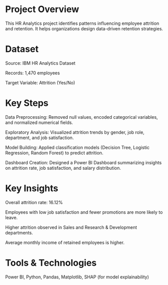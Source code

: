 # Project Overview

This HR Analytics project identifies patterns influencing employee attrition and retention. It helps organizations design data-driven retention strategies.

# Dataset

Source: IBM HR Analytics Dataset

Records: 1,470 employees

Target Variable: Attrition (Yes/No)

# Key Steps

Data Preprocessing: Removed null values, encoded categorical variables, and normalized numerical fields.

Exploratory Analysis: Visualized attrition trends by gender, job role, department, and job satisfaction.

Model Building: Applied classification models (Decision Tree, Logistic Regression, Random Forest) to predict attrition.

Dashboard Creation: Designed a Power BI Dashboard summarizing insights on attrition rate, job satisfaction, and salary distribution.

# Key Insights

Overall attrition rate: 16.12%

Employees with low job satisfaction and fewer promotions are more likely to leave.

Higher attrition observed in Sales and Research & Development departments.

Average monthly income of retained employees is higher.

# Tools & Technologies

Power BI, Python, Pandas, Matplotlib, SHAP (for model explainability)
